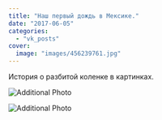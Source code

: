 ```yaml
---
title: "Наш первый дождь в Мексике."
date: "2017-06-05"
categories: 
  - "vk_posts"
cover:
  image: "images/456239761.jpg"
---
```


История о разбитой коленке в картинках.

![Additional Photo](https://vodpop.ru/wp-content/uploads/2023/07/456239762.jpg)

![Additional Photo](https://vodpop.ru/wp-content/uploads/2023/07/456239763.jpg)
